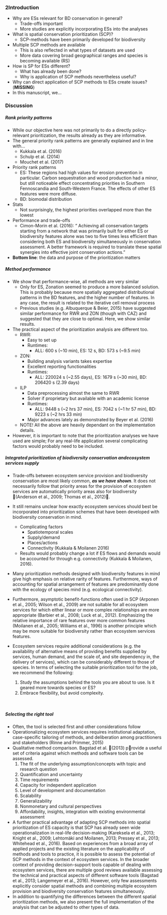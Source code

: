 ### 2Introduction

+ Why are ESs relevant for BD conservation in general?
  + Trade-offs important
  + More studies are explicitly incorporating ESs into the analyses
+ What is spatial conservation prioritization (SCP)?
  + SCP-methods have been primarily developed for biodiversity
+ Multiple SCP methods are available
  + This is also reflected in what types of datasets are used
  + More data covering broad geographical ranges and species is becoming available (RS)
+ How is SP for ESs different?
  + What has already been done?
  + Why is application of SCP methods nevertheless useful?
+ Why can direct application of SCP methods to ESs create issues? (**MISSING**)
+ In this manuscript, we...




### Discussion

##### Rank priority patterns

- While our objective here was not primarily to do a directly	policy-relevant prioritization, the results already as they are informative.
- The general priority rank patterns are generally explained and in line with...
  - Kukkala et al. (2016)
  - Schulp et al. (2014)
  - Mouchet et al. (2017)
- Priority rank patterns
  - ES: These regions had high values for erosion prevention in particular. Carbon sequestration and wood production had a minor, but still noticeable effect concentrating priorities in Southern Fennoscandia and South-Western France. The effects of other ES features were more diffuse. 		
  - BD: biomodal distribution
- Stats
  - Not surprisingly, the highest priorities overlapped more than the lowest
- Performance and trade-offs
  - Cimon-Morin et al. (2016): “ Achieving all conservation targets starting from a network that was primarily built for either ES or biodiversity features alone was two to five times less efficient than considering both ES and biodiversity simultaneously in conservation assessment. A better framework is required to translate these spatial synergies into effective joint conservation actions.”
- **Bottom line**: the data and purpose of the prioritization matters

##### Method performance

+ We show that performance-wise, all methods are very similar
  + Only for ES, Zonation seemed to produce a more balanced solution. This is probably because more spatially aggregated distributional patterns in the BD features, and the higher number of features. In any case, the result is related to the iterative cell removal process
  + Previous studies (e.g. Albuquerque & Beier, 2015) have suggested similar performance for RWR and ZON (though with CAZ) and suggested that they are close to optimal. Here, we show similar results.
+ The practical aspect of the prioritization analysis are different too.
  + RWR: 
    + Easy to set up
    + Runtimes:
      + ALL: 600 s (~10 min), ES: 12 s, BD: 573 s (~9.5 min)
  + ZON:
    + Building analysis variants takes expertise
    + Excellent reporting functionalities
    + Runtimes:
      + ALL: 220024 s (~2.55 days), ES: 1679 s (~30 min), BD: 206420 s (2.39 days)
  + ILP
    + Data preprocessing almost the same to RWR
    + Solver if proprietary but available with an academic license
    + Runtimes:
      + ALL: 9448 s (~2 hrs 37 min), ES: 7042 s (~1 hr 57 min), BD: 9223 s (~2 hrs 33 min) 
    + Major advances lately as demonstrated by Beyer et al. (2016)
  + NOTE! All the above are heavily dependant on the implementation details. 
+ However, it is important to note that the prioritization analyses we have used are simple; For any real-life application several complicating factors would probably need to be included. 




##### Integrated prioritization of biodiversity conservation andecosystem services supply

+ Trade-offs between ecosystem service provision and biodiversity conservation are most likely common, ***as we have shown***. It does not necessarily follow that priority areas for the provision of ecosystem services are automatically priority areas also for biodiversity (Anderson et al., 2009; Thomas et al., 2012). 

+ It still remains unclear how exactly ecosystem services should best be incorporated into prioritization schemes that have been developed with biodiversity conservation in mind.

  + Complicating factors
    + Spatiotemporal scales
    + Supply/demand
    + Places/actions
    + Connectivity (Kukkala & Moilanen 2016)
  + Results would probably change a lot if ES flows and demands would be accounted for through e.g. connectivity (Kukkala & Moilanen, 2016).

+ Many prioritization methods designed with biodiversity features in mind give high emphasis on relative rarity of features. Furthermore, ways of accounting for spatial arrangement of features are predominantly done with the ecology of species mind (e.g. ecological connectivity).

+ Furthermore, asymptotic benefit-functions often used in SCP (Arponen et al., 2005; Wilson et al., 2009)⁠ are not suitable for all ecosystem services for which either linear or more complex relationships are more appropriate (Barbier et al., 2008; Luck et al., 2012)⁠. Emphasizing the relative importance of rare features over more common features (Moilanen et al., 2005; Williams et al., 1996)⁠ is another principle which may be more suitable for biodiversity rather than ecosystem services features.  

+ Ecosystem services require additional considerations (e.g. the availability of alternative means of providing benefits supplied by services, human demand, and the scale of, and site dependency in, the delivery of services), which can be considerably different to those of species. In terms of selecting the suitable prioritization tool for the job, we recommend the following:

  1. Study the assumptions behind the tools you are about to use. Is it geared more towards species or ES?
  2. Embrace flexibility, but avoid complexity.

  ​




##### Selecting the right tool

+ Often, the tool is selected first and other considerations follow
+ Operationalizing ecosystem services requires institutional adaptation, case-specific tailoring of methods, and deliberation among practitioners and stakeholders (Rinne and Primmer, 2015)
+ Qualitative method comparison. Bagstad et al. (2013) provide a useful set of criteria against which methods and software tools can be assessed.
  1. The fit of the underlying assumption/concepts with topic and research question
  2. Quantification and uncertainty
  3. Time requirements
  4. Capacity for independent application
  5. Level of development and documentation
  6. Scalability
  7. Generalizability
  8. Nonmonetary and cultural perspectives
  9. Affordability, insights, integration with existing environmental assessment
+ A further practical advantage of adapting SCP methods into spatial prioritization of ES capacity is that SCP has already seen wide operationalization in real-life decision-making (Kareksela et al., 2013; Knight et al., 2009; Lehtomäki and Moilanen, 2013; Pressey et al., 2013; Whitehead et al., 2016)⁠. Based on experiences from a broad array of applied projects and the existing literature on the applicability of methods and tools to practice, it is possible to assess the potential of SCP methods in the context of ecosystem services. In the broader context of providing decision-support tools capable of dealing with ecosystem services, there are multiple good reviews available assessing the technical and practical aspects of different software tools (Bagstad et al., 2013; Langemeyer et al., 2016)⁠. However, only few assessments explicitly consider spatial methods and combining multiple ecosystem provision and biodiversity conservation features simultaneously. 
+ In addition to quantifying the differences between the different spatial prioritization methods, we also present the full implementation of the analysis that can be adjusted to other types of data. 